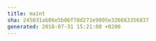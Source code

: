 ```yaml
---
title: maint
sha: 245031ab86e5b06f78d271e9095e326663356837
generated: 2018-07-31 15:21:00 +0200
---
```

